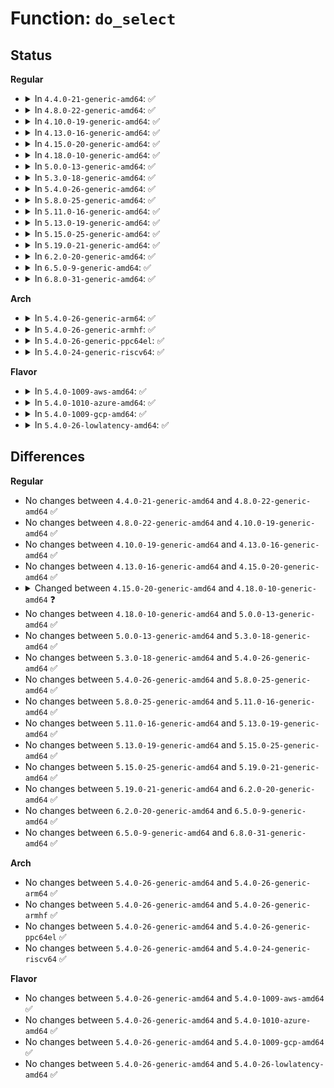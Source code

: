 # Function: <code>do_select</code>

## Status
<b>Regular</b>
<ul>
<li>
<details>
<summary>In <code>4.4.0-21-generic-amd64</code>: ✅</summary>

```c
int do_select(int n, fd_set_bits * fds, struct timespec * end_time)
```

```json
{
  "name": "do_select",
  "collision_type": "Unique Global",
  "inline_type": "No",
  "funcs": [
    {
      "addr": 18446744071581077536,
      "name": "do_select",
      "external": true,
      "loc": "fs/select.c:399",
      "file": "fs/select.c",
      "inline": "seen, unknown",
      "caller_inline": [],
      "caller_func": [
        "fs/select.c:core_sys_select",
        "fs/compat.c:compat_core_sys_select"
      ]
    }
  ],
  "symbols": [
    {
      "addr": 18446744071581077536,
      "name": "do_select",
      "section": ".text",
      "bind": "STB_GLOBAL",
      "size": 2060
    }
  ]
}
```
</details>
</li>
<li>
<details>
<summary>In <code>4.8.0-22-generic-amd64</code>: ✅</summary>

```c
int do_select(int n, fd_set_bits * fds, struct timespec * end_time)
```

```json
{
  "name": "do_select",
  "collision_type": "Unique Global",
  "inline_type": "No",
  "funcs": [
    {
      "addr": 18446744071581240480,
      "name": "do_select",
      "external": true,
      "loc": "fs/select.c:403",
      "file": "fs/select.c",
      "inline": "seen, unknown",
      "caller_inline": [],
      "caller_func": [
        "fs/select.c:core_sys_select",
        "fs/compat.c:compat_core_sys_select"
      ]
    }
  ],
  "symbols": [
    {
      "addr": 18446744071581240480,
      "name": "do_select",
      "section": ".text",
      "bind": "STB_GLOBAL",
      "size": 2050
    }
  ]
}
```
</details>
</li>
<li>
<details>
<summary>In <code>4.10.0-19-generic-amd64</code>: ✅</summary>

```c
int do_select(int n, fd_set_bits * fds, struct timespec * end_time)
```

```json
{
  "name": "do_select",
  "collision_type": "Unique Global",
  "inline_type": "No",
  "funcs": [
    {
      "addr": 18446744071581318352,
      "name": "do_select",
      "external": true,
      "loc": "fs/select.c:404",
      "file": "fs/select.c",
      "inline": "seen, unknown",
      "caller_inline": [],
      "caller_func": [
        "fs/select.c:core_sys_select",
        "fs/compat.c:compat_core_sys_select"
      ]
    }
  ],
  "symbols": [
    {
      "addr": 18446744071581318352,
      "name": "do_select",
      "section": ".text",
      "bind": "STB_GLOBAL",
      "size": 2008
    }
  ]
}
```
</details>
</li>
<li>
<details>
<summary>In <code>4.13.0-16-generic-amd64</code>: ✅</summary>

```c
int do_select(int n, fd_set_bits * fds, struct timespec * end_time)
```

```json
{
  "name": "do_select",
  "collision_type": "Unique Static",
  "inline_type": "No",
  "funcs": [
    {
      "addr": 18446744071581371376,
      "name": "do_select",
      "external": false,
      "loc": "fs/select.c:451",
      "file": "fs/select.c",
      "inline": "seen, unknown",
      "caller_inline": [],
      "caller_func": [
        "fs/select.c:compat_core_sys_select",
        "fs/select.c:core_sys_select"
      ]
    }
  ],
  "symbols": [
    {
      "addr": 18446744071581371376,
      "name": "do_select",
      "section": ".text",
      "bind": "STB_LOCAL",
      "size": 2016
    }
  ]
}
```
</details>
</li>
<li>
<details>
<summary>In <code>4.15.0-20-generic-amd64</code>: ✅</summary>

```c
int do_select(int n, fd_set_bits * fds, struct timespec * end_time)
```

```json
{
  "name": "do_select",
  "collision_type": "Unique Static",
  "inline_type": "No",
  "funcs": [
    {
      "addr": 18446744071581512880,
      "name": "do_select",
      "external": false,
      "loc": "fs/select.c:450",
      "file": "fs/select.c",
      "inline": "seen, unknown",
      "caller_inline": [],
      "caller_func": [
        "fs/select.c:compat_core_sys_select",
        "fs/select.c:core_sys_select"
      ]
    }
  ],
  "symbols": [
    {
      "addr": 18446744071581512880,
      "name": "do_select",
      "section": ".text",
      "bind": "STB_LOCAL",
      "size": 1998
    }
  ]
}
```
</details>
</li>
<li>
<details>
<summary>In <code>4.18.0-10-generic-amd64</code>: ✅</summary>

```c
int do_select(int n, fd_set_bits * fds, struct timespec64 * end_time)
```

```json
{
  "name": "do_select",
  "collision_type": "Unique Static",
  "inline_type": "No",
  "funcs": [
    {
      "addr": 18446744071581670608,
      "name": "do_select",
      "external": false,
      "loc": "fs/select.c:449",
      "file": "fs/select.c",
      "inline": "seen, unknown",
      "caller_inline": [],
      "caller_func": [
        "fs/select.c:compat_core_sys_select",
        "fs/select.c:core_sys_select"
      ]
    }
  ],
  "symbols": [
    {
      "addr": 18446744071581670608,
      "name": "do_select",
      "section": ".text",
      "bind": "STB_LOCAL",
      "size": 1907
    }
  ]
}
```
</details>
</li>
<li>
<details>
<summary>In <code>5.0.0-13-generic-amd64</code>: ✅</summary>

```c
int do_select(int n, fd_set_bits * fds, struct timespec64 * end_time)
```

```json
{
  "name": "do_select",
  "collision_type": "Unique Static",
  "inline_type": "No",
  "funcs": [
    {
      "addr": 18446744071581756912,
      "name": "do_select",
      "external": false,
      "loc": "fs/select.c:474",
      "file": "fs/select.c",
      "inline": "seen, unknown",
      "caller_inline": [],
      "caller_func": [
        "fs/select.c:compat_core_sys_select",
        "fs/select.c:core_sys_select"
      ]
    }
  ],
  "symbols": [
    {
      "addr": 18446744071581756912,
      "name": "do_select",
      "section": ".text",
      "bind": "STB_LOCAL",
      "size": 1893
    }
  ]
}
```
</details>
</li>
<li>
<details>
<summary>In <code>5.3.0-18-generic-amd64</code>: ✅</summary>

```c
int do_select(int n, fd_set_bits * fds, struct timespec64 * end_time)
```

```json
{
  "name": "do_select",
  "collision_type": "Unique Static",
  "inline_type": "No",
  "funcs": [
    {
      "addr": 18446744071581874544,
      "name": "do_select",
      "external": false,
      "loc": "fs/select.c:476",
      "file": "fs/select.c",
      "inline": "seen, unknown",
      "caller_inline": [],
      "caller_func": [
        "fs/select.c:compat_core_sys_select",
        "fs/select.c:core_sys_select"
      ]
    }
  ],
  "symbols": [
    {
      "addr": 18446744071581874544,
      "name": "do_select",
      "section": ".text",
      "bind": "STB_LOCAL",
      "size": 1901
    }
  ]
}
```
</details>
</li>
<li>
<details>
<summary>In <code>5.4.0-26-generic-amd64</code>: ✅</summary>

```c
int do_select(int n, fd_set_bits * fds, struct timespec64 * end_time)
```

```json
{
  "name": "do_select",
  "collision_type": "Unique Static",
  "inline_type": "No",
  "funcs": [
    {
      "addr": 18446744071581946800,
      "name": "do_select",
      "external": false,
      "loc": "fs/select.c:476",
      "file": "fs/select.c",
      "inline": "seen, unknown",
      "caller_inline": [],
      "caller_func": [
        "fs/select.c:compat_core_sys_select",
        "fs/select.c:core_sys_select"
      ]
    }
  ],
  "symbols": [
    {
      "addr": 18446744071581946800,
      "name": "do_select",
      "section": ".text",
      "bind": "STB_LOCAL",
      "size": 1901
    }
  ]
}
```
</details>
</li>
<li>
<details>
<summary>In <code>5.8.0-25-generic-amd64</code>: ✅</summary>

```c
int do_select(int n, fd_set_bits * fds, struct timespec64 * end_time)
```

```json
{
  "name": "do_select",
  "collision_type": "Unique Static",
  "inline_type": "No",
  "funcs": [
    {
      "addr": 18446744071582177648,
      "name": "do_select",
      "external": false,
      "loc": "fs/select.c:476",
      "file": "fs/select.c",
      "inline": "seen, unknown",
      "caller_inline": [],
      "caller_func": [
        "fs/select.c:compat_core_sys_select",
        "fs/select.c:core_sys_select"
      ]
    }
  ],
  "symbols": [
    {
      "addr": 18446744071582177648,
      "name": "do_select",
      "section": ".text",
      "bind": "STB_LOCAL",
      "size": 2049
    }
  ]
}
```
</details>
</li>
<li>
<details>
<summary>In <code>5.11.0-16-generic-amd64</code>: ✅</summary>

```c
int do_select(int n, fd_set_bits * fds, struct timespec64 * end_time)
```

```json
{
  "name": "do_select",
  "collision_type": "Unique Static",
  "inline_type": "No",
  "funcs": [
    {
      "addr": 18446744071582224848,
      "name": "do_select",
      "external": false,
      "loc": "fs/select.c:476",
      "file": "fs/select.c",
      "inline": "seen, unknown",
      "caller_inline": [],
      "caller_func": [
        "fs/select.c:compat_core_sys_select",
        "fs/select.c:core_sys_select"
      ]
    }
  ],
  "symbols": [
    {
      "addr": 18446744071582224848,
      "name": "do_select",
      "section": ".text",
      "bind": "STB_LOCAL",
      "size": 2083
    }
  ]
}
```
</details>
</li>
<li>
<details>
<summary>In <code>5.13.0-19-generic-amd64</code>: ✅</summary>

```c
int do_select(int n, fd_set_bits * fds, struct timespec64 * end_time)
```

```json
{
  "name": "do_select",
  "collision_type": "Unique Static",
  "inline_type": "No",
  "funcs": [
    {
      "addr": 18446744071582250896,
      "name": "do_select",
      "external": false,
      "loc": "fs/select.c:476",
      "file": "fs/select.c",
      "inline": "seen, unknown",
      "caller_inline": [],
      "caller_func": [
        "fs/select.c:compat_core_sys_select",
        "fs/select.c:core_sys_select"
      ]
    }
  ],
  "symbols": [
    {
      "addr": 18446744071582250896,
      "name": "do_select",
      "section": ".text",
      "bind": "STB_LOCAL",
      "size": 2037
    }
  ]
}
```
</details>
</li>
<li>
<details>
<summary>In <code>5.15.0-25-generic-amd64</code>: ✅</summary>

```c
int do_select(int n, fd_set_bits * fds, struct timespec64 * end_time)
```

```json
{
  "name": "do_select",
  "collision_type": "Unique Static",
  "inline_type": "No",
  "funcs": [
    {
      "addr": 18446744071582568736,
      "name": "do_select",
      "external": false,
      "loc": "fs/select.c:478",
      "file": "fs/select.c",
      "inline": "seen, unknown",
      "caller_inline": [],
      "caller_func": [
        "fs/select.c:compat_core_sys_select",
        "fs/select.c:core_sys_select"
      ]
    }
  ],
  "symbols": [
    {
      "addr": 18446744071582568736,
      "name": "do_select",
      "section": ".text",
      "bind": "STB_LOCAL",
      "size": 2112
    }
  ]
}
```
</details>
</li>
<li>
<details>
<summary>In <code>5.19.0-21-generic-amd64</code>: ✅</summary>

```c
int do_select(int n, fd_set_bits * fds, struct timespec64 * end_time)
```

```json
{
  "name": "do_select",
  "collision_type": "Unique Static",
  "inline_type": "No",
  "funcs": [
    {
      "addr": 18446744071583098000,
      "name": "do_select",
      "external": false,
      "loc": "fs/select.c:479",
      "file": "fs/select.c",
      "inline": "seen, unknown",
      "caller_inline": [],
      "caller_func": [
        "fs/select.c:compat_core_sys_select",
        "fs/select.c:core_sys_select"
      ]
    }
  ],
  "symbols": [
    {
      "addr": 18446744071583098000,
      "name": "do_select",
      "section": ".text",
      "bind": "STB_LOCAL",
      "size": 2119
    }
  ]
}
```
</details>
</li>
<li>
<details>
<summary>In <code>6.2.0-20-generic-amd64</code>: ✅</summary>

```c
int do_select(int n, fd_set_bits * fds, struct timespec64 * end_time)
```

```json
{
  "name": "do_select",
  "collision_type": "Unique Static",
  "inline_type": "No",
  "funcs": [
    {
      "addr": 18446744071583666208,
      "name": "do_select",
      "external": false,
      "loc": "fs/select.c:479",
      "file": "fs/select.c",
      "inline": "seen, unknown",
      "caller_inline": [],
      "caller_func": [
        "fs/select.c:compat_core_sys_select",
        "fs/select.c:core_sys_select"
      ]
    }
  ],
  "symbols": [
    {
      "addr": 18446744071583666208,
      "name": "do_select",
      "section": ".text",
      "bind": "STB_LOCAL",
      "size": 2114
    }
  ]
}
```
</details>
</li>
<li>
<details>
<summary>In <code>6.5.0-9-generic-amd64</code>: ✅</summary>

```c
int do_select(int n, fd_set_bits * fds, struct timespec64 * end_time)
```

```json
{
  "name": "do_select",
  "collision_type": "Unique Static",
  "inline_type": "No",
  "funcs": [
    {
      "addr": 18446744071583883440,
      "name": "do_select",
      "external": false,
      "loc": "fs/select.c:479",
      "file": "fs/select.c",
      "inline": "seen, unknown",
      "caller_inline": [],
      "caller_func": [
        "fs/select.c:compat_core_sys_select",
        "fs/select.c:core_sys_select"
      ]
    }
  ],
  "symbols": [
    {
      "addr": 18446744071583883440,
      "name": "do_select",
      "section": ".text",
      "bind": "STB_LOCAL",
      "size": 2184
    }
  ]
}
```
</details>
</li>
<li>
<details>
<summary>In <code>6.8.0-31-generic-amd64</code>: ✅</summary>

```c
int do_select(int n, fd_set_bits * fds, struct timespec64 * end_time)
```

```json
{
  "name": "do_select",
  "collision_type": "Unique Static",
  "inline_type": "No",
  "funcs": [
    {
      "addr": 18446744071584090608,
      "name": "do_select",
      "external": false,
      "loc": "fs/select.c:479",
      "file": "fs/select.c",
      "inline": "seen, unknown",
      "caller_inline": [],
      "caller_func": [
        "fs/select.c:compat_core_sys_select",
        "fs/select.c:core_sys_select"
      ]
    }
  ],
  "symbols": [
    {
      "addr": 18446744071584090608,
      "name": "do_select",
      "section": ".text",
      "bind": "STB_LOCAL",
      "size": 2184
    }
  ]
}
```
</details>
</li>
</ul>
<b>Arch</b>
<ul>
<li>
<details>
<summary>In <code>5.4.0-26-generic-arm64</code>: ✅</summary>

```c
int do_select(int n, fd_set_bits * fds, struct timespec64 * end_time)
```

```json
{
  "name": "do_select",
  "collision_type": "Unique Static",
  "inline_type": "No",
  "funcs": [
    {
      "addr": 18446603336493442808,
      "name": "do_select",
      "external": false,
      "loc": "fs/select.c:476",
      "file": "fs/select.c",
      "inline": "seen, unknown",
      "caller_inline": [],
      "caller_func": [
        "fs/select.c:compat_core_sys_select",
        "fs/select.c:core_sys_select"
      ]
    }
  ],
  "symbols": [
    {
      "addr": 18446603336493442808,
      "name": "do_select",
      "section": ".text",
      "bind": "STB_LOCAL",
      "size": 1516
    }
  ]
}
```
</details>
</li>
<li>
<details>
<summary>In <code>5.4.0-26-generic-armhf</code>: ✅</summary>

```c
int do_select(int n, fd_set_bits * fds, struct timespec64 * end_time)
```

```json
{
  "name": "do_select",
  "collision_type": "Unique Static",
  "inline_type": "No",
  "funcs": [
    {
      "addr": 3227013464,
      "name": "do_select",
      "external": false,
      "loc": "fs/select.c:476",
      "file": "fs/select.c",
      "inline": "seen, unknown",
      "caller_inline": [],
      "caller_func": [
        "fs/select.c:core_sys_select"
      ]
    }
  ],
  "symbols": [
    {
      "addr": 3227013464,
      "name": "do_select",
      "section": ".text",
      "bind": "STB_LOCAL",
      "size": 1752
    }
  ]
}
```
</details>
</li>
<li>
<details>
<summary>In <code>5.4.0-26-generic-ppc64el</code>: ✅</summary>

```c
int do_select(int n, fd_set_bits * fds, struct timespec64 * end_time)
```

```json
{
  "name": "do_select",
  "collision_type": "Unique Static",
  "inline_type": "No",
  "funcs": [
    {
      "addr": 13835058055286997184,
      "name": "do_select",
      "external": false,
      "loc": "fs/select.c:476",
      "file": "fs/select.c",
      "inline": "seen, unknown",
      "caller_inline": [],
      "caller_func": [
        "fs/select.c:compat_core_sys_select",
        "fs/select.c:core_sys_select"
      ]
    }
  ],
  "symbols": [
    {
      "addr": 13835058055286997184,
      "name": "do_select",
      "section": ".text",
      "bind": "STB_LOCAL",
      "size": 2136
    }
  ]
}
```
</details>
</li>
<li>
<details>
<summary>In <code>5.4.0-24-generic-riscv64</code>: ✅</summary>

```c
int do_select(int n, fd_set_bits * fds, struct timespec64 * end_time)
```

```json
{
  "name": "do_select",
  "collision_type": "Unique Static",
  "inline_type": "No",
  "funcs": [
    {
      "addr": 18446743936273132250,
      "name": "do_select",
      "external": false,
      "loc": "fs/select.c:476",
      "file": "fs/select.c",
      "inline": "seen, unknown",
      "caller_inline": [],
      "caller_func": [
        "fs/select.c:core_sys_select"
      ]
    }
  ],
  "symbols": [
    {
      "addr": 18446743936273132250,
      "name": "do_select",
      "section": ".text",
      "bind": "STB_LOCAL",
      "size": 1356
    }
  ]
}
```
</details>
</li>
</ul>
<b>Flavor</b>
<ul>
<li>
<details>
<summary>In <code>5.4.0-1009-aws-amd64</code>: ✅</summary>

```c
int do_select(int n, fd_set_bits * fds, struct timespec64 * end_time)
```

```json
{
  "name": "do_select",
  "collision_type": "Unique Static",
  "inline_type": "No",
  "funcs": [
    {
      "addr": 18446744071581915536,
      "name": "do_select",
      "external": false,
      "loc": "fs/select.c:476",
      "file": "fs/select.c",
      "inline": "seen, unknown",
      "caller_inline": [],
      "caller_func": [
        "fs/select.c:compat_core_sys_select",
        "fs/select.c:core_sys_select"
      ]
    }
  ],
  "symbols": [
    {
      "addr": 18446744071581915536,
      "name": "do_select",
      "section": ".text",
      "bind": "STB_LOCAL",
      "size": 1901
    }
  ]
}
```
</details>
</li>
<li>
<details>
<summary>In <code>5.4.0-1010-azure-amd64</code>: ✅</summary>

```c
int do_select(int n, fd_set_bits * fds, struct timespec64 * end_time)
```

```json
{
  "name": "do_select",
  "collision_type": "Unique Static",
  "inline_type": "No",
  "funcs": [
    {
      "addr": 18446744071581853120,
      "name": "do_select",
      "external": false,
      "loc": "fs/select.c:476",
      "file": "fs/select.c",
      "inline": "seen, unknown",
      "caller_inline": [],
      "caller_func": [
        "fs/select.c:compat_core_sys_select",
        "fs/select.c:core_sys_select"
      ]
    }
  ],
  "symbols": [
    {
      "addr": 18446744071581853120,
      "name": "do_select",
      "section": ".text",
      "bind": "STB_LOCAL",
      "size": 1901
    }
  ]
}
```
</details>
</li>
<li>
<details>
<summary>In <code>5.4.0-1009-gcp-amd64</code>: ✅</summary>

```c
int do_select(int n, fd_set_bits * fds, struct timespec64 * end_time)
```

```json
{
  "name": "do_select",
  "collision_type": "Unique Static",
  "inline_type": "No",
  "funcs": [
    {
      "addr": 18446744071581906848,
      "name": "do_select",
      "external": false,
      "loc": "fs/select.c:476",
      "file": "fs/select.c",
      "inline": "seen, unknown",
      "caller_inline": [],
      "caller_func": [
        "fs/select.c:compat_core_sys_select",
        "fs/select.c:core_sys_select"
      ]
    }
  ],
  "symbols": [
    {
      "addr": 18446744071581906848,
      "name": "do_select",
      "section": ".text",
      "bind": "STB_LOCAL",
      "size": 1901
    }
  ]
}
```
</details>
</li>
<li>
<details>
<summary>In <code>5.4.0-26-lowlatency-amd64</code>: ✅</summary>

```c
int do_select(int n, fd_set_bits * fds, struct timespec64 * end_time)
```

```json
{
  "name": "do_select",
  "collision_type": "Unique Static",
  "inline_type": "No",
  "funcs": [
    {
      "addr": 18446744071581976464,
      "name": "do_select",
      "external": false,
      "loc": "fs/select.c:476",
      "file": "fs/select.c",
      "inline": "seen, unknown",
      "caller_inline": [],
      "caller_func": [
        "fs/select.c:compat_core_sys_select",
        "fs/select.c:core_sys_select"
      ]
    }
  ],
  "symbols": [
    {
      "addr": 18446744071581976464,
      "name": "do_select",
      "section": ".text",
      "bind": "STB_LOCAL",
      "size": 1904
    }
  ]
}
```
</details>
</li>
</ul>

## Differences
<b>Regular</b>
<ul>
<li>
No changes between <code>4.4.0-21-generic-amd64</code> and <code>4.8.0-22-generic-amd64</code> ✅
</li>
<li>
No changes between <code>4.8.0-22-generic-amd64</code> and <code>4.10.0-19-generic-amd64</code> ✅
</li>
<li>
No changes between <code>4.10.0-19-generic-amd64</code> and <code>4.13.0-16-generic-amd64</code> ✅
</li>
<li>
No changes between <code>4.13.0-16-generic-amd64</code> and <code>4.15.0-20-generic-amd64</code> ✅
</li>
<li>
<details>
<summary>Changed between <code>4.15.0-20-generic-amd64</code> and <code>4.18.0-10-generic-amd64</code> ❓</summary>
<ul>
<li>
<b>Param type changed. </b>
<code>struct timespec * end_time</code> ➡️ <code>struct timespec64 * end_time</code>
</li>
</ul>
</details>
</li>
<li>
No changes between <code>4.18.0-10-generic-amd64</code> and <code>5.0.0-13-generic-amd64</code> ✅
</li>
<li>
No changes between <code>5.0.0-13-generic-amd64</code> and <code>5.3.0-18-generic-amd64</code> ✅
</li>
<li>
No changes between <code>5.3.0-18-generic-amd64</code> and <code>5.4.0-26-generic-amd64</code> ✅
</li>
<li>
No changes between <code>5.4.0-26-generic-amd64</code> and <code>5.8.0-25-generic-amd64</code> ✅
</li>
<li>
No changes between <code>5.8.0-25-generic-amd64</code> and <code>5.11.0-16-generic-amd64</code> ✅
</li>
<li>
No changes between <code>5.11.0-16-generic-amd64</code> and <code>5.13.0-19-generic-amd64</code> ✅
</li>
<li>
No changes between <code>5.13.0-19-generic-amd64</code> and <code>5.15.0-25-generic-amd64</code> ✅
</li>
<li>
No changes between <code>5.15.0-25-generic-amd64</code> and <code>5.19.0-21-generic-amd64</code> ✅
</li>
<li>
No changes between <code>5.19.0-21-generic-amd64</code> and <code>6.2.0-20-generic-amd64</code> ✅
</li>
<li>
No changes between <code>6.2.0-20-generic-amd64</code> and <code>6.5.0-9-generic-amd64</code> ✅
</li>
<li>
No changes between <code>6.5.0-9-generic-amd64</code> and <code>6.8.0-31-generic-amd64</code> ✅
</li>
</ul>
<b>Arch</b>
<ul>
<li>
No changes between <code>5.4.0-26-generic-amd64</code> and <code>5.4.0-26-generic-arm64</code> ✅
</li>
<li>
No changes between <code>5.4.0-26-generic-amd64</code> and <code>5.4.0-26-generic-armhf</code> ✅
</li>
<li>
No changes between <code>5.4.0-26-generic-amd64</code> and <code>5.4.0-26-generic-ppc64el</code> ✅
</li>
<li>
No changes between <code>5.4.0-26-generic-amd64</code> and <code>5.4.0-24-generic-riscv64</code> ✅
</li>
</ul>
<b>Flavor</b>
<ul>
<li>
No changes between <code>5.4.0-26-generic-amd64</code> and <code>5.4.0-1009-aws-amd64</code> ✅
</li>
<li>
No changes between <code>5.4.0-26-generic-amd64</code> and <code>5.4.0-1010-azure-amd64</code> ✅
</li>
<li>
No changes between <code>5.4.0-26-generic-amd64</code> and <code>5.4.0-1009-gcp-amd64</code> ✅
</li>
<li>
No changes between <code>5.4.0-26-generic-amd64</code> and <code>5.4.0-26-lowlatency-amd64</code> ✅
</li>
</ul>
